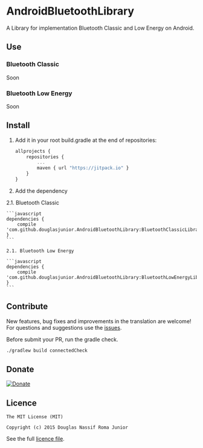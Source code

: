 # AndroidBluetoothLibrary
A Library for implementation Bluetooth Classic and Low Energy on Android.

## Use

### Bluetooth Classic

Soon

### Bluetooth Low Energy

Soon


## Install 

 1. Add it in your root build.gradle at the end of repositories:

    ```javascript
    allprojects {
    	repositories {
    		...
    		maven { url "https://jitpack.io" }
    	}
    }
    ```

 2. Add the dependency
 
   2.1. Bluetooth Classic

    ```javascript
    dependencies {
        compile 'com.github.douglasjunior.AndroidBluetoothLibrary:BluetoothClassicLibrary:v0.2.1'
    }
    ```
    
    2.1. Bluetooth Low Energy

    ```javascript
    dependencies {
        compile 'com.github.douglasjunior.AndroidBluetoothLibrary:BluetoothLowEnergyLibrary:v0.2.1'
    }
    ```
 
## Contribute

New features, bug fixes and improvements in the translation are welcome! For questions and suggestions use the [issues](https://github.com/douglasjunior/AndroidBluetoothLibrary/issues).

Before submit your PR, run the gradle check.
```bash
./gradlew build connectedCheck
```

## Donate

[![Donate](https://www.paypalobjects.com/en_US/i/btn/btn_donateCC_LG.gif)](https://www.paypal.com/cgi-bin/webscr?cmd=_s-xclick&hosted_button_id=ZJ6TCL3EVUDDL)


## Licence

```
The MIT License (MIT)

Copyright (c) 2015 Douglas Nassif Roma Junior
```

See the full [licence file](https://github.com/douglasjunior/AndroidBluetoothLibrary/blob/master/LICENSE).

